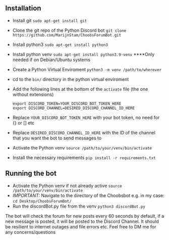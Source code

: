 ## Installation
* Install git `sudo apt-get install git`
* Clone the git repo of the Python Discord bot `git clone https://github.com/MarijnStam/ChoobsForumBot.git`
* Install python3 `sudo apt-get install python3`
* Install python venv `sudo apt-get install python3.9-venv` ****Only needed if on Debian/Ubuntu systems
* Create a Python Virtual Enviroment `python3 -m venv /path/to/wherever`
* cd to the `bin/` directory in the python virtual enviroment 
* Add the following lines at the bottom of the `activate` file (the one without extensions)

	`export DISCORD_TOKEN=YOUR_DISCORD_BOT_TOKEN_HERE` <br />
    `export DISCORD_CHANNEL=DESIRED_DISCORD_CHANNEL_ID_HERE`

* Replace `YOUR_DISCORD_BOT_TOKEN_HERE` with your bot token, no need for {} or [] etc
* Replace `DESIRED_DISCORD_CHANNEL_ID_HERE` with the ID of the channel that you want the bot to send messages to

* Activate the Python venv `source /path/to/your/venv/bin/activate`
* Install the necessary requirements `pip install -r requirements.txt`



## Running the bot
* Activate the Python venv if not already active `source /path/to/your/venv/bin/activate`
* *IMPORTANT:* Navigate to the directory of the Choobsbot e.g. in my case:  `cd Desktop/ChoobsForumBot/`
* Run the discordBot.py file from the venv `python3 discordBot.py`

The bot will check the forum for new posts every 60 seconds by default, if a new message is posted, it will be posted to the Discord Channel.
It should be resilient to internet outages and file errors etc. 
Feel free to DM me for any concerns/questions
